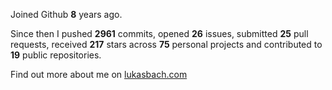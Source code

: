 Joined Github **8** years ago.

Since then I pushed **2961** commits, opened **26** issues, submitted **25** pull requests, received **217** stars across **75** personal projects and contributed to **19** public repositories.

Find out more about me on [lukasbach.com](https://lukasbach.com)
